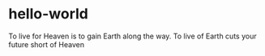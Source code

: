# hello-world
To live for Heaven is to gain Earth along the way. To live of Earth cuts your future short of Heaven
